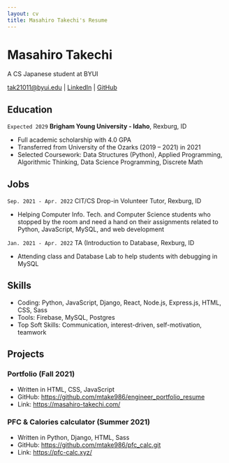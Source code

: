 ```yaml
---
layout: cv
title: Masahiro Takechi's Resume
---
```

# Masahiro Takechi
A CS Japanese student at BYUI

<div id="webaddress">
<a href="tak21011@byui.edu">tak21011@byui.edu</a>
| <a href="https://www.linkedin.com/in/masahirotakechi/">LinkedIn</a>
| <a href="https://github.com/mtake986/">GitHub</a>
</div>

<!-- https://www.monique.tech/the-art-of-markdown -->

## Education
`Expected 2029`
__Brigham Young University - Idaho__, Rexburg, ID

- Full academic scholarship with 4.0 GPA
- Transferred from University of the Ozarks (2019 – 2021) in 2021
- Selected Coursework: Data Structures (Python), Applied Programming, Algorithmic Thinking,
Data Science Programming, Discrete Math

## Jobs

`Sep. 2021 - Apr. 2022`
CIT/CS Drop-in Volunteer Tutor, Rexburg, ID
- Helping Computer Info. Tech. and Computer Science students who stopped by the room and need a hand on their assignments related to Python, JavaScript, MySQL, and web development

`Jan. 2021 - Apr. 2022`
TA (Introduction to Database, Rexburg, ID
- Attending class and Database Lab to help students with debugging in MySQL

## Skills
- Coding: Python, JavaScript, Django, React, Node.js, Express.js, HTML, CSS, Sass
- Tools: Firebase, MySQL, Postgres
- Top Soft Skills: Communication, interest-driven, self-motivation, teamwork

## Projects
### Portfolio (Fall 2021)
- Written in HTML, CSS, JavaScript
- GitHub: https://github.com/mtake986/engineer_portfolio_resume
- Link: https://masahiro-takechi.com/

### PFC & Calories calculator (Summer 2021)
- Written in Python, Django, HTML, Sass
- GitHub: https://github.com/mtake986/pfc_calc.git
- Link: https://pfc-calc.xyz/


<!-- ### Footer

Last updated: May 2013 -->


